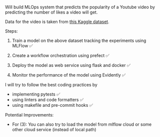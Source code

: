 Will build MLOps system that predicts the popularity of a Youtube video by predicting the number of likes a video will get.

Data for the video is taken from [this Kaggle dataset](https://www.kaggle.com/datasets/thedevastator/youtube-video-and-channel-analysis).

Steps:
1. Train a model on the above dataset tracking the experiments using MLFlow ✅

2. Create a workflow orchestration using prefect ✅

3. Deploy the model as web service using flask and docker ✅

4. Monitor the performance of the model using Evidently ✅


I will try to follow the best coding practices by
- implementing pytests ✅
- using linters and code formatters ✅
- using makefile and pre-commit hooks ✅


Potential Improvements:

 - For (3): You can also try to load the model from mlflow cloud or some other cloud service (instead of local path)
